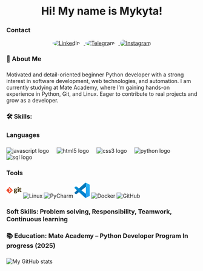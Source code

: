 ###

<h1 align="center">Hi! My name is Mykyta!</h1>

### Contact

<p align="center">
  <a href="https://www.linkedin.com/in/mykyta-ivanenko/" target="_blank">
    <img src="https://cdn.jsdelivr.net/gh/devicons/devicon/icons/linkedin/linkedin-original.svg" 
         alt="LinkedIn" width="40" height="40" style="border-radius: 50%; margin-right: 10px;" />
  </a>
  <a href="https://t.me/BrEAkk0" target="_blank">
    <img src="https://upload.wikimedia.org/wikipedia/commons/8/82/Telegram_logo.svg" 
         alt="Telegram" width="40" height="40" style="border-radius: 50%; margin-right: 10px;" />
  </a>
  <a href="https://www.instagram.com/your_username/" target="_blank">
    <img src="https://upload.wikimedia.org/wikipedia/commons/a/a5/Instagram_icon.png" 
         alt="Instagram" width="40" height="40" style="border-radius: 12px;" />
  </a>
</p>


###

<h3 align="left">📓 About Me</h3>

###

<p align="left">Motivated and detail-oriented beginner Python developer with a strong interest in software development, web technologies, and automation. I am currently studying at Mate Academy, where I’m gaining hands-on experience in Python, Git, and Linux. Eager to contribute to real projects and grow as a developer.</p>

###

<h3 align="left">🛠️ Skills:</h3>


###

<h3 align="left">Languages</h3>

###

<div align="left">
  <img src="https://cdn.jsdelivr.net/gh/devicons/devicon/icons/javascript/javascript-original.svg" height="40" alt="javascript logo" />
  <img width="12" />
  <img src="https://cdn.jsdelivr.net/gh/devicons/devicon/icons/html5/html5-original.svg" height="40" alt="html5 logo" />
  <img width="12" />
  <img src="https://cdn.jsdelivr.net/gh/devicons/devicon/icons/css3/css3-original.svg" height="40" alt="css3 logo" />
  <img width="12" />
  <img src="https://skillicons.dev/icons?i=py" height="40" alt="python logo" />
  <img width="12" />
  <img src="https://unifysolutions.net/supportedproduct/microsoft-sql-server/SQL-Databases.svg" height="40" alt="sql logo" />
</div>


### Tools

<p>
  <img alt="Git" src="https://raw.githubusercontent.com/github/explore/main/topics/git/git.png" width="40" height="40" />
  <img alt="Linux" src="https://upload.wikimedia.org/wikipedia/commons/a/af/Tux.png" width="40" height="40" />
  <img alt="PyCharm" src="https://upload.wikimedia.org/wikipedia/commons/1/1d/PyCharm_Icon.svg" width="40" height="40" />
  <img alt="VS Code" src="https://raw.githubusercontent.com/github/explore/main/topics/visual-studio-code/visual-studio-code.png" width="40" height="40" />
  <img alt="Docker" src="https://cdn.jsdelivr.net/gh/devicons/devicon/icons/docker/docker-original.svg" width="40" height="40" />
  <img alt="GitHub" src="https://encrypted-tbn0.gstatic.com/images?q=tbn:ANd9GcTa8FV8SCzjlNqk2yzFPetRZbY7j258d8-MuA&s" width="40" height="40" />
</p>


###

<h3 align="left">Soft Skills: Problem solving, Responsibility, Teamwork, Continuous learning</h3>

###

<h3 align="left">📚 Education: Mate Academy – Python Developer Program
In progress (2025)</h3>

###

![My GitHub stats](https://github-readme-stats.vercel.app/api?username=ObiHard&show_icons=true&theme=radical)

